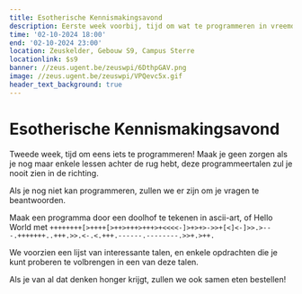 ```yaml
---
title: Esotherische Kennismakingsavond
description: Eerste week voorbij, tijd om wat te programmeren in vreemde talen!
time: '02-10-2024 18:00'
end: '02-10-2024 23:00'
location: Zeuskelder, Gebouw S9, Campus Sterre
locationlink: $s9
banner: //zeus.ugent.be/zeuswpi/6DthpGAV.png
image: //zeus.ugent.be/zeuswpi/VPQevc5x.gif
header_text_background: true
---
```


# Esotherische Kennismakingsavond

Tweede week, tijd om eens iets te programmeren! Maak je geen zorgen als je nog maar enkele lessen achter de rug hebt, deze programmeertalen zul je nooit zien in de richting.

Als je nog niet kan programmeren, zullen we er zijn om je vragen te beantwoorden.

Maak een programma door een doolhof te tekenen in ascii-art, of Hello World met
    `++++++++[>++++[>++>+++>+++>+<<<<-]>+>+>->>+[<]<-]>>.>---.+++++++..+++.>>.<-.<.+++.------.--------.>>+.>++.`

We voorzien een lijst van interessante talen, en enkele opdrachten die je kunt proberen te volbrengen in een van deze talen.

Als je van al dat denken honger krijgt, zullen we ook samen eten bestellen!
